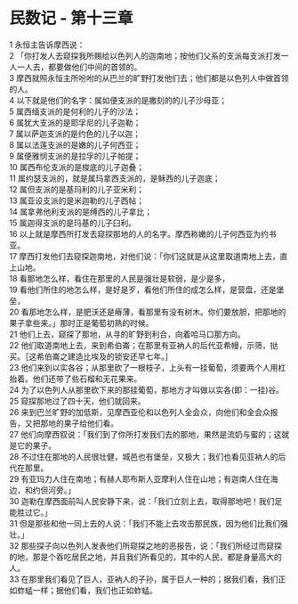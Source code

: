 # 民数记 - 第十三章
  
 1 永恒主告诉摩西说：  
 2 「你打发人去窥探我所赐给以色列人的迦南地；按他们父系的支派每支派打发一人一人去，都要做他们中间的首领的。  
 3 摩西就照永恒主所吩咐的从巴兰的旷野打发他们去；他们都是以色列人中做首领的人。  
 4 以下就是他们的名字：属如便支派的是撒刻的的儿子沙母亚；  
 5 属西缅支派的是何利的儿子的沙法；  
 6 属犹大支派的是耶孚尼的儿子迦勒；  
 7 属以萨迦支派的是约色的儿子以迦；  
 8 属以法莲支派的是嫩的儿子何西亚；  
 9 属便雅悯支派的是拉孚的儿子帕提；  
 10 属西布伦支派的是梭底的儿子迦叠；  
 11 属约瑟支派的，就是属玛拿西支派的，是稣西的儿子迦底；  
 12 属但支派的是基玛利的儿子亚米利；  
 13 属亚设支派的是米迦勒的儿子西帖；  
 14 属拿弗他利支派的是缚西的儿子拿比；  
 15 属迦得支派的是玛基的儿子臼利。  
 16 以上就是摩西所打发去窥探那地的人的名字。摩西称嫩的儿子何西亚为约书亚。  
 17 摩西打发他们去窥探迦南地，对他们说：「你们这就是从这里取道南地上去，直上山地。  
 18 看那地怎么样，看住在那里的人民是强壮是软弱，是少是多，  
 19 看他们所住的地怎么样，是好是歹，看他们所住的成怎么样，是营盘，还是堡垒，  
 20 看那地怎么样，是肥沃还是瘠薄，看那里有没有树木。你们要放胆，把那地的果子拿些来。」那时正是葡萄初熟的时候。  
 21 他们上去，窥探了那地，从寻的旷野到利合，向着哈马口那方向。  
 22 他们取道南地上去，来到希伯崙；在那里有亚衲人的后代亚希幔，示筛，挞买。［这希伯崙之建造比埃及的锁安还早七年。］  
 23 他们来到以实各谷；从那里砍了一根枝子，上头有一挂葡萄，须要两个人用杠抬着。他们还带了些石榴和无花果来。  
 24 为了以色列人从那里砍下来的那挂葡萄，那地方才叫做以实各(即：一挂)谷。  
 25 窥探那地过了四十天，他们就回来。  
 26 来到巴兰旷野的加低斯，见摩西亚伦和以色列人全会众，向他们和全会众报告，又把那地的果子给他们看。  
 27 他们向摩西叙说：「我们到了你所打发我们去的那地，果然是流奶与蜜的；这就是它的果子。  
 28 不过住在那地的人民很壮健，城邑也有堡垒，又极大；我们也看见亚衲人的后代在那里。  
 29 有亚玛力人住在南地；有赫人耶布斯人亚摩利人住在山地；有迦南人住在海边，和约但河旁。」  
 30 迦勒在摩西面前叫人民安静下来，说：「我们立刻上去，取得那地吧！我们足能胜过它。」  
 31 但是那些和他一同上去的人说：「我们不能上去攻击那民族，因为他们比我们强壮。」  
 32 那些探子向以色列人发表他们所窥探之地的恶报告，说：「我们所经过而窥探的地，那是个吞吃居民之地，并且我们所看见的，其中的人民，都是身量高大的人。  
 33 在那里我们看见了巨人，亚衲人的子孙，属于巨人一种的；据我们看，我们正如蚱蜢一样；据他们看，我们也正如蚱蜢。